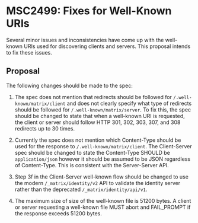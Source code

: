 # MSC2499: Fixes for Well-Known URIs

Several minor issues and inconsistencies have come up with the well-known URIs used for
discovering clients and servers. This proposal intends to fix these issues.

## Proposal

The following changes should be made to the spec:

1. The spec does not mention that redirects should be followed for `/.well-known/matrix/client`
and does not clearly specify what type of redirects should be followed for `/.well-known/matrix/server`.
To fix this, the spec should be changed to state that when a well-known URI is requested,
the client or server should follow HTTP 301, 302, 303, 307, and 308 redirects up to 30 times.

1. Currently the spec does not mention which Content-Type should be used for the response to
`/.well-known/matrix/client`. The Client-Server spec should be changed to state the Content-Type
SHOULD be `application/json` however it should be assumed to be JSON regardless of Content-Type.
This is consistent with the Server-Server API.

1. Step 3f in the Client-Server well-known flow should be changed to use the modern
`/_matrix/identity/v2` API to validate the identity server rather than the deprecated
`/_matrix/identity/api/v1`.

1. The maximum size of size of the well-known file is 51200 bytes. A client or server
requesting a well-known file MUST abort and FAIL_PROMPT if the response exceeds 51200 bytes.